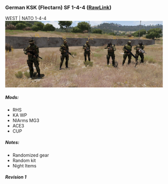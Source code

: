 ### German KSK (Flectarn) SF 1-4-4  ([RawLink](https://raw.githubusercontent.com/rempopo/Gear_Kits_Collection/master/West/German%20KSK%20SF%201-4-4/Kits%20German%20KSK%20SF%201-4-4.sqf))
WEST | NATO 1-4-4 
<br />
<img src="https://raw.githubusercontent.com/rempopo/Gear_Kits_Collection/master/West/German%20KSK%20SF%201-4-4/overview.jpg" />

##### Mods:
- RHS
- KA WP
- NIArms MG3
- ACE3
- CUP

##### Notes:
- Randomized gear
- Random kit
- Night Items

##### Revision 1
